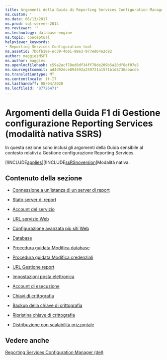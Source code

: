 ```yaml
---
title: Argomenti della Guida di Reporting Services Configuration Manager F1 (modalità nativa SSRS) | Microsoft Docs
ms.custom: ''
ms.date: 06/13/2017
ms.prod: sql-server-2014
ms.reviewer: ''
ms.technology: database-engine
ms.topic: conceptual
helpviewer_keywords:
- Reporting Services Configuration tool
ms.assetid: 7b6fb18e-ec39-4661-88e3-977ed64e2c82
author: maggiesMSFT
ms.author: maggies
ms.openlocfilehash: c59a2acf78ed8df34ff78de209b5a20df8ef07e5
ms.sourcegitcommit: ad4d92dce894592a259721a1571b1d8736abacdb
ms.translationtype: MT
ms.contentlocale: it-IT
ms.lasthandoff: 08/04/2020
ms.locfileid: "87726471"
---
```

# <a name="reporting-services-configuration-manager-f1-help-topics-ssrs-native-mode"></a>Argomenti della Guida F1 di Gestione configurazione Reporting Services (modalità nativa SSRS)
  In questa sezione sono inclusi gli argomenti della Guida sensibile al contesto relativi a Gestione configurazione Reporting Services.  
  
 [!INCLUDE[applies](../../includes/applies-md.md)][!INCLUDE[ssRSnoversion](../../includes/ssrsnoversion-md.md)]Modalità nativa.  
  
## <a name="in-this-section"></a>Contenuto della sezione  
  
-   [Connessione a un'istanza di un server di report](../../../2014/sql-server/install/connect-to-a-native-mode-report-server.md)  
  
-   [Stato server di report](../../../2014/sql-server/install/report-server-status-ssrs-native-mode.md)  
  
-   [Account del servizio](../../../2014/sql-server/install/service-account-ssrs-native-mode.md)  
  
-   [URL servizio Web](../../../2014/sql-server/install/web-service-url-ssrs-native-mode.md)  
  
-   [Configurazione avanzata più siti Web](../../../2014/sql-server/install/advanced-multiple-web-site-configuration-ssrs-native-mode.md)  
  
-   [Database](../../../2014/sql-server/install/database-ssrs-native-mode.md)  
  
-   [Procedura guidata Modifica database](../../../2014/sql-server/install/change-database-wizard-ssrs-native-mode.md)  
  
-   [Procedura guidata Modifica credenziali](../../../2014/sql-server/install/change-credentials-wizard-ssrs-native-mode.md)  
  
-   [URL Gestione report](../../../2014/sql-server/install/report-manager-url-ssrs-native-mode.md)  
  
-   [Impostazioni posta elettronica](../../reporting-services/install-windows/e-mail-settings-reporting-services-native-mode-configuration-manager.md)  
  
-   [Account di esecuzione](../../../2014/sql-server/install/execution-account-ssrs-native-mode.md)  
  
-   [Chiavi di crittografia](../../../2014/sql-server/install/encryption-keys-ssrs-native-mode.md)  
  
-   [Backup della chiave di crittografia](../../../2014/sql-server/install/backup-encryption-key-ssrs-native-mode.md)  
  
-   [Ripristina chiave di crittografia](../../../2014/sql-server/install/restore-encryption-key-ssrs-native-mode.md)  
  
-   [Distribuzione con scalabilità orizzontale](../../../2014/sql-server/install/scale-out-deployment-native-mode-report-server.md)  
  
## <a name="see-also"></a>Vedere anche  
 [Reporting Services Configuration Manager &#40;del&#41;](reporting-services-configuration-manager-native-mode.md)  
  
  
